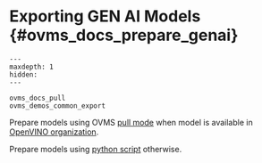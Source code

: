 # Exporting GEN AI Models {#ovms_docs_prepare_genai}

```{toctree}
---
maxdepth: 1
hidden:
---

ovms_docs_pull
ovms_demos_common_export

```

Prepare models using OVMS [pull mode](./pull_hf_models.py) when model is available in [OpenVINO organization](https://huggingface.co/OpenVINO).

Prepare models using [python script](./export_model_script.md) otherwise.